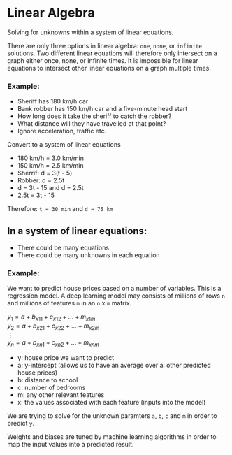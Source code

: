 # Linear Algebra

Solving for unknowns within a system of linear equations.

There are only three options in linear algebra: `one`, `none`, or `infinite` solutions. Two different linear equations will therefore only intersect on a graph either once, none, or infinite times. It is impossible for linear equations to intersect other linear equations on a graph multiple times.

### Example:
- Sheriff has 180 km/h car
- Bank robber has 150 km/h car and a five-minute head start
- How long does it take the sheriff to catch the robber?
- What distance will they have travelled at that point?
- Ignore acceleration, traffic etc.

Convert to a system of linear equations
- 180 km/h = 3.0 km/min
- 150 km/h = 2.5 km/min
- Sherrif: d = 3(t - 5)
- Robber: d = 2.5t
- d = 3t - 15 and d = 2.5t
- 2.5t = 3t - 15

Therefore:
`t = 30 min` and `d = 75 km`

## In a system of linear equations:
- There could be many equations
- There could be many unknowns in each equation

### Example:
We want to predict house prices based on a number of variables. This is a regression model. A deep learning model may consists of millions of rows `n` and millions of features `m` in an `n` x `m` matrix.

$y_1 = a + b_{x11} + c_{x12} + ... + m_{x1m}$<br />
$y_2 = a + b_{x21} + c_{x22} + ... + m_{x2m}$<br />
$\vdots$<br />
$y_n = a + b_{xn1} + c_{xn2} + ... + m_{xnm}$

- y: house price we want to predict
- a: y-intercept (allows us to have an average over al other predicted house prices)
- b: distance to school
- c: number of bedrooms
- m: any other relevant features
- x: the values associated with each feature (inputs into the model)

We are trying to solve for the unknown paramters `a`, `b`, `c` and `m` in order to predict `y`.

Weights and biases are tuned by machine learning algorithms in order to map the input values into a predicted result.